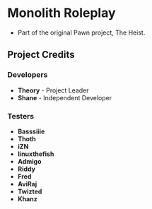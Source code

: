 # Monolith Roleplay

- Part of the original Pawn project, The Heist.

## Project Credits

### Developers

- **Theory** - Project Leader
- **Shane** - Independent Developer

### Testers

- **Basssiiie**
- **Thoth**
- **iZN**
- **linuxthefish**
- **Admigo**
- **Riddy**
- **Fred**
- **AviRaj**
- **Twizted**
- **Khanz**
